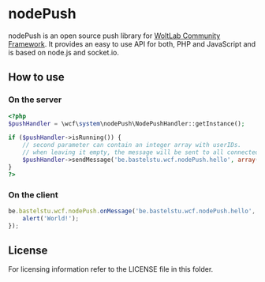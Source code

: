 # nodePush

nodePush is an open source push library for [WoltLab Community Framework](http://github.com/WoltLab/WCF). It provides an easy to use API for both, PHP and JavaScript and is based on node.js and socket.io.

## How to use

### On the server
```php
<?php
$pushHandler = \wcf\system\nodePush\NodePushHandler::getInstance();

if ($pushHandler->isRunning()) {
	// second parameter can contain an integer array with userIDs.
	// when leaving it empty, the message will be sent to all connected clients.
	$pushHandler->sendMessage('be.bastelstu.wcf.nodePush.hello', array());
}
?>
```

### On the client
```javascript
be.bastelstu.wcf.nodePush.onMessage('be.bastelstu.wcf.nodePush.hello', function() {
	alert('World!');
});
```

License
-------

For licensing information refer to the LICENSE file in this folder.
